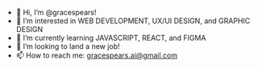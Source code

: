 - 👋 Hi, I’m @gracespears!
-  💞️ I’m interested in WEB DEVELOPMENT, UX/UI DESIGN, and GRAPHIC DESIGN
- 🌱 I’m currently learning JAVASCRIPT, REACT, and FIGMA
- 👀 I’m looking to land a new job!
- 📫 How to reach me: gracespears.ai@gmail.com 

<!---
gracespears/gracespears is a ✨ special ✨ repository because its `README.md` (this file) appears on your GitHub profile.
You can click the Preview link to take a look at your changes.
--->

